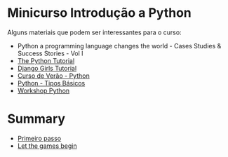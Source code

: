 # Minicurso Introdução a Python

Alguns materiais que podem ser interessantes para o curso: 

* Python a programming language changes the world - Cases Studies & Success Stories - Vol I
* [The Python Tutorial](https://docs.python.org/3/tutorial/)
* [Django Girls Tutorial](http://tutorial.djangogirls.org/)
* [Curso de Verão - Python](https://gabrielacavalcante.gitbooks.io/python/content/)
* [Python - Tipos Básicos](http://www.dcc.ufrj.br/~fabiom/mab225/02tipos.pdf)
* [Workshop Python](https://github.com/PyLadiesRio/workshop-python)


# Summary

* [Primeiro passo](primeiro-passo.md)
* [Let the games begin](let-the-games-begin.md) 
